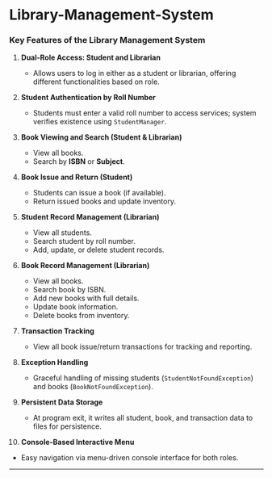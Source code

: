 # Library-Management-System


### **Key Features of the Library Management System**

1. **Dual-Role Access: Student and Librarian**

   * Allows users to log in either as a student or librarian, offering different functionalities based on role.

2. **Student Authentication by Roll Number**

   * Students must enter a valid roll number to access services; system verifies existence using `StudentManager`.

3. **Book Viewing and Search (Student & Librarian)**

   * View all books.
   * Search by **ISBN** or **Subject**.

4. **Book Issue and Return (Student)**

   * Students can issue a book (if available).
   * Return issued books and update inventory.

5. **Student Record Management (Librarian)**

   * View all students.
   * Search student by roll number.
   * Add, update, or delete student records.

6. **Book Record Management (Librarian)**

   * View all books.
   * Search book by ISBN.
   * Add new books with full details.
   * Update book information.
   * Delete books from inventory.

7. **Transaction Tracking**

   * View all book issue/return transactions for tracking and reporting.

8. **Exception Handling**

   * Graceful handling of missing students (`StudentNotFoundException`) and books (`BookNotFoundException`).

9. **Persistent Data Storage**

   * At program exit, it writes all student, book, and transaction data to files for persistence.

10. **Console-Based Interactive Menu**

* Easy navigation via menu-driven console interface for both roles.

---

